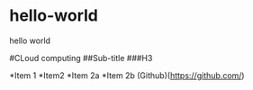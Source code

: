 # hello-world
hello world

#CLoud computing
##Sub-title
###H3



*Item 1
*Item2
  *Item 2a
  *Item 2b
(Github)(https://github.com/)
